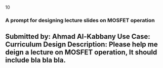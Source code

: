 10
### A prompt for designing lecture slides on MOSFET operation
**Submitted by:** Ahmad Al-Kabbany
**Use Case:** Curriculum Design
**Description:** Please help me deign a lecture on MOSFET operation, It should include bla bla bla.
---
